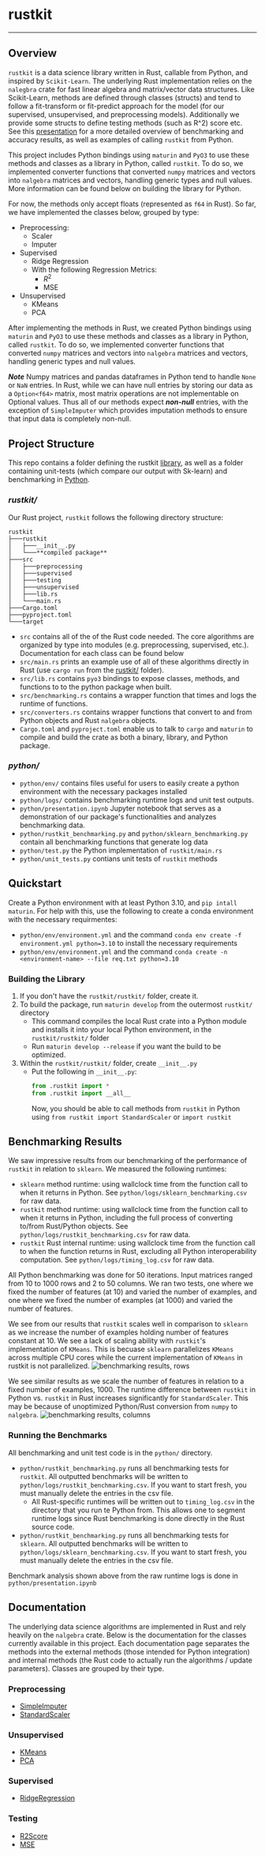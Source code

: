# rustkit

---

## Overview

`rustkit` is a data science library written in Rust, callable from Python, and inspired by `Scikit-Learn`. The underlying Rust implementation relies on the `nalegbra` crate for fast linear algebra and matrix/vector data structures. Like Scikit-Learn, methods are defined through classes (structs) and tend to follow a fit-transform or fit-predict approach for the model (for our supervised, unsupervised, and preprocessing models). Additionally we provide some structs to define testing methods (such as R^2) score etc. See this [presentation](python/presentation.ipynb) for a more detailed overview of benchmarking and accuracy results, as well as examples of calling `rustkit` from Python.

This project includes Python bindings using `maturin` and `PyO3` to use these methods and classes as a library in Python, called `rustkit`. To do so, we implemented converter functions that converted `numpy` matrices and vectors into `nalgebra` matrices and vectors, handling generic types and null values. More information can be found below on building the library for Python.

For now, the methods only accept floats (represented as `f64` in Rust). So far, we have implemented the classes below, grouped by type:

- Preprocessing:
  - Scaler
  - Imputer
- Supervised
  - Ridge Regression
  - With the following Regression Metrics:
    - $R^2$
    - MSE
- Unsupervised
  - KMeans
  - PCA

After implementing the methods in Rust, we created Python bindings using `maturin` and `PyO3` to use these methods and classes as a library in Python, called `rustkit`. To do so, we implemented converter functions that converted `numpy` matrices and vectors into `nalgebra` matrices and vectors, handling generic types and null values.

**_Note_**
Numpy matrices and pandas dataframes in Python tend to handle `None` or `NaN` entries. In Rust, while we can have null entries by storing our data as a `Option<f64>` matrix, most matrix operations are not implementable on Optional values. Thus all of our methods expect **_non-null_** entries, with the exception of `SimpleImputer` which provides imputation methods to ensure that input data is completely non-null.

## Project Structure

This repo contains a folder defining the rustkit [library](rustkit/), as well as a folder containing unit-tests (which compare our output with Sk-learn) and benchmarking in [Python](python/).

### **_rustkit/_**

Our Rust project, `rustkit` follows the following directory structure:

```
rustkit
├───rustkit
│   ├───__init__.py
│   └───**compiled package**
├───src
│   ├───preprocessing
│   ├───supervised
│   ├───testing
│   ├───unsupervised
│   ├───lib.rs
│   └───main.rs
├───Cargo.toml
├───pyproject.toml
└───target
```

- `src` contains all of the of the Rust code needed. The core algorithms are organized by type into modules (e.g. preprocessing, supervised, etc.). Documentation for each class can be found below
- `src/main.rs` prints an example use of all of these algorithms directly in Rust (use `cargo run` from the [rustkit/](rustkit/) folder).
- `src/lib.rs` contains `pyo3` bindings to expose classes, methods, and functions to to the python package when built.
- `src/benchmarking.rs` contains a wrapper function that times and logs the runtime of functions.
- `src/converters.rs` contains wrapper functions that convert to and from Python objects and Rust `nalgebra` objects.
- `Cargo.toml` and `pyproject.toml` enable us to talk to `cargo` and `maturin` to compile and build the crate as both a binary, library, and Python package.

### **_python/_**

- `python/env/` contains files useful for users to easily create a python environment with the necessary packages installed
- `python/logs/` contains benchmarking runtime logs and unit test outputs.
- `python/presentation.ipynb` Jupyter notebook that serves as a demonstration of our package's functionalities and analyzes benchmarking data.
- `python/rustkit_benchmarking.py` and `python/sklearn_benchmarking.py` contain all benchmarking functions that generate log data
- `python/test.py` the Python implementation of `rustkit/main.rs`
- `python/unit_tests.py` contians unit tests of `rustkit` methods

## Quickstart

Create a Python environment with at least Python 3.10, and `pip intall maturin`. For help with this, use the following to create a conda environment with the necessary requirmentes:

- `python/env/environment.yml` and the command `conda env create -f environment.yml python=3.10` to install the necessary requirements
- `python/env/environment.yml` and the command `conda create -n <environment-name> --file req.txt python=3.10`

### Building the Library

1. If you don't have the `rustkit/rustkit/` folder, create it.
2. To build the package, run `maturin develop` from the outermost `rustkit/` directory
   - This command compiles the local Rust crate into a Python module and installs it into your local Python environment, in the `rustkit/rustkit/` folder
   - Run `maturin develop --release` if you want the build to be optimized.
3. Within the `rustkit/rustkit/` folder, create `__init__.py`
   - Put the following in `__init__.py`:
     ```python
     from .rustkit import *
     from .rustkit import __all__
     ```
     Now, you should be able to call methods from `rustkit` in Python using `from rustkit import StandardScaler` or `import rustkit`

## Benchmarking Results

We saw impressive results from our benchmarking of the performance of `rustkit` in relation to `sklearn`. We measured the following runtimes:

- `sklearn` method runtime: using wallclock time from the function call to when it returns in Python. See `python/logs/sklearn_benchmarking.csv` for raw data.
- `rustkit` method runtime: using wallclock time from the function call to when it returns in Python, including the full process of converting to/from Rust/Python objects. See `python/logs/rustkit_benchmarking.csv` for raw data.
- `rustkit` Rust internal runtime: using wallclock time from the function call to when the function returns in Rust, excluding all Python interoperability computation. See `python/logs/timing_log.csv` for raw data.

All Python benchmarking was done for 50 iterations. Input matrices ranged from 10 to 1000 rows and 2 to 50 columns. We ran two tests, one where we fixed the number of features (at 10) and varied the number of examples, and one where we fixed the number of examples (at 1000) and varied the number of features.

We see from our results that `rustkit` scales well in comparison to `sklearn` as we increase the number of examples holding number of features constant at 10. We see a lack of scaling ability with `rustkit`'s implementation of `KMeans`. This is becuase `sklearn` parallelizes `KMeans` across multiple CPU cores while the current implementation of `KMeans` in rustkit is not parallelized.
![benchmarking results, rows](docs/benchmarking_rows.png)

We see similar results as we scale the number of features in relation to a fixed number of examples, 1000. The runtime difference between `rustkit` in Python vs. `rustkit` in Rust increases significantly for `StandardScaler`. This may be because of unoptimized Python/Rust conversion from `numpy` to `nalgebra`.
![benchmarking results, columns](docs/benchmarking_cols.png)

### Running the Benchmarks

All benchmarking and unit test code is in the `python/` directory.

- `python/rustkit_benchmarking.py` runs all benchmarking tests for `rustkit`. All outputted benchmarks will be written to `python/logs/rustkit_benchmarking.csv`. If you want to start fresh, you must manually delete the entries in the csv file.
  - All Rust-specific runtimes will be written out to `timing_log.csv` in the directory that you run te Python from. This allows one to segment runtime logs since Rust benchmarking is done directly in the Rust source code.
- `python/rustkit_benchmarking.py` runs all benchmarking tests for `sklearn`. All outputted benchmarks will be written to `python/logs/sklearn_benchmarking.csv`. If you want to start fresh, you must manually delete the entries in the csv file.

Benchmark analysis shown above from the raw runtime logs is done in `python/presentation.ipynb`

## Documentation

The underlying data science algorithms are implemented in Rust and rely heavily on the `nalgebra` crate. Below is the documentation for the classes currently available in this project. Each documentation page separates the methods into the external methods (those intended for Python integration) and internal methods (the Rust code to actually run the algorithms / update parameters). Classes are grouped by their type.

### **Preprocessing**

- [SimpleImputer](docs/Simple_Imputer_Documentation.md)
- [StandardScaler](docs/Standard_Scaler_Documentation.md)

### **Unsupervised**

- [KMeans](docs/KMeans_Documentation.MD)
- [PCA](docs/PCA_Documentation.MD)

### **Supervised**

- [RidgeRegression](docs/Ridge_Regression_Documentation.md)

### **Testing**

- [R2Score](docs/R2_Score_Documentation.md)
- [MSE](docs/MSE_Score_Documentation.md)
